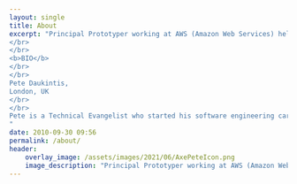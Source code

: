 ```yaml
---
layout: single
title: About
excerpt: "Principal Prototyper working at AWS (Amazon Web Services) helping customers to build for Spatial Computing. Previous software experience in computer graphics industries; including games development, post-production, audio programming and computer animation.
</br>
</br>
<b>BIO</b>
</br>
</br>
Pete Daukintis,
London, UK
</br>
</br>
Pete is a Technical Evangelist who started his software engineering career in 3D Graphics programming having worked extensively in games, video editing & effects and audio. He has since made a return to this field of software coincident with the resurgence of the various alternative ‘realities’. 
"
date: 2010-09-30 09:56
permalink: /about/
header:
    overlay_image: /assets/images/2021/06/AxePeteIcon.png
    image_description: "Principal Prototyper working at AWS (Amazon Web Services) helping customers to build for Spatial Computing. Previous software experience in computer graphics industries; including games development, post-production, audio programming and computer animation."
---
```



